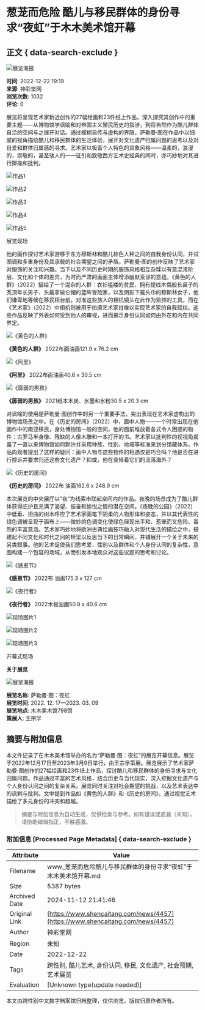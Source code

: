 # 葱茏而危险 酷儿与移民群体的身份寻求“夜虹”于木木美术馆开幕

## 正文 { data-search-exclude }


![展览海报](https://www.shencaitang.com/static/common/no-js.jpg)

**时间**: 2022-12-22 19:19  
**来源**: 神彩堂网  
**浏览次数**: 1032  
**评论**: 0  

展览将呈现艺术家新近创作的27幅绘画和23件纸上作品，深入探究其创作中的重要主题——从博物馆学讽喻和对帝国主义殖民历史的指涉，到将自然作为酷儿群体自洽的空间与之展开对话。通过模糊自传与虚构的界限，萨勒曼·图在作品中以细腻的视角描绘酷儿和移民群体的生活体验，展开对文化遗产归属问题的思考以及对自爱和群体归属感的寻求。艺术家以极富个人特色的具象风格——温柔的，浪漫的，崇敬的，甚至骇人的——征引和致敬西方艺术史经典的同时，亦巧妙地对其进行揶揄和批判。

![作品1](https://www.shencaitang.com/uploads/news/20221222/1671707504102183.jpg)

![作品2](https://www.shencaitang.com/uploads/news/20221222/1671707510458503.jpg)

![作品3](https://www.shencaitang.com/uploads/news/20221222/1671707518867047.jpg)

![作品4](https://www.shencaitang.com/uploads/news/20221222/1671707526713079.jpg)

![作品5](https://www.shencaitang.com/uploads/news/20221222/1671707532609459.jpg)

展览现场

他的画作探讨艺术家游移于东方穆斯林和酷儿棕色人种之间的自我身份认同，并试图调和多重身份及其承载的社会期望之间的矛盾。萨勒曼·图的创作反映了艺术家对服饰的关注和兴趣。当下以及不同历史时期的服饰风格相互杂糅以有意混淆阶层、文化和个体的差异，为时而严肃的画面主体增添幽默荒谬的意蕴。《黄色的人群》（2022）描绘了⼀个混杂的人群：衣衫褴褛的贫民、拥有提线木偶般长鼻子的秃顶年长男子、头戴拿破仑帽的蓝眸冒险家，以及阴影下戴头巾的穆斯林女子，他们谦卑地等候在移民柜台前。对准这些旅人的相机镜头在此作为监控的工具，而在《艺术家》（2022）中相机则被用于拍摄艺术家肖像以实现艺术家的自我赋权。这些作品反映了外表如何受到他人的审视，进而揭示身份认同如何由外在和内在共同界定。

![《黄色的人群》](https://www.shencaitang.com/uploads/news/20221222/1671707568114718.jpg)

**《黄色的人群》** 2022布面油画121.9 x 76.2 cm

![《阿里》](https://www.shencaitang.com/uploads/news/20221222/1671707588137279.jpg)

**《阿里》** 2022布面油画40.6 x 30.5 cm

![《孱弱的男孩》](https://www.shencaitang.com/uploads/news/20221222/1671707608399765.jpg)

**《孱弱的男孩》** 2021纸本木炭、水墨和水粉30.5 x 20.3 cm

对讽喻的使用是萨勒曼·图创作中的另⼀个重要手法，突出表现在艺术家虚构出的博物馆场景之中。在《历史的房间》（2022）中，画中人物——⼀个时常出现在他画作中的南亚移民，身处博物馆⼀般的空间，他的面前堆放着各式令人困惑的物件：古罗马半身像、残缺的人像木雕和⼀本打开的书。艺术家以批判性的视视角揭露了⼀直以来博物馆如何默许并采用种族、性别、地域等标准来划分馆藏体系。作品向观者提出了这样的疑问：画中人物与这些物件的相遇仅是巧合吗？他是否在进行控诉并要求归还这些⽂化遗产？抑或，他在哀悼着它们的流落海外？

![《历史的房间》](https://www.shencaitang.com/uploads/news/20221222/1671707637442753.jpg)

**《历史的房间》** 2022布 油画162.6 x 248.9 cm

本次展览的中央展厅以“夜”为线索串联起空间内的作品。夜晚的场景成为了酷儿群体获得庇护且充满了渴望、振奋和愉悦之情的潜在空间。《夜晚的公园》（2022）中低垂、扭曲的树木呼应了艺术家画笔下阴柔的人物形体和姿态，并以其代表性的绿色调被呈现于画布上——微妙的色调变化使绿色展现出平和、葱茏而又危险、毒烈的丰富意涵。艺术家巧妙地将欧洲古典绘画技巧融入对现代⽣活的描绘之中，搭建起不同⽂化和时代之间的桥梁以反思当下的日常瞬间，并铺展开⼀个关于未来的另类叙事。他的艺术促使我们思考爱、性别以及群体和个人身份认同的复杂性，意图构建⼀个包容的场域，从而引发本地观众对这些议题的思考和讨论。

![《感恩节》](https://www.shencaitang.com/uploads/news/20221222/1671707669464743.jpg)

**《感恩节》** 2022布 油画175.3 x 127 cm

![《夜行者》](https://www.shencaitang.com/uploads/news/20221222/1671707772111861.jpg)

**《夜行者》** 2022木板油画50.8 x 40.6 cm

![现场图片1](https://www.shencaitang.com/uploads/news/20221222/1671707801129525.jpg)

![现场图片2](https://www.shencaitang.com/uploads/news/20221222/1671707809123505.jpg)

![现场图片3](https://www.shencaitang.com/uploads/news/20221222/1671707816483246.jpg)

开幕式现场

**关于展览**

![展览海报](https://www.shencaitang.com/uploads/news/20221222/1671707851124589.jpg)

**展览名称**: 萨勒曼·图：夜虹  
**展览时间**: 2022. 12. 17—2023. 03. 09  
**展览地点**: 木木美术馆798馆  
**策展人**: 王宗孚
<!-- tcd_original_link https://www.shencaitang.com/news/4457 -->
## 摘要与附加信息

<!-- tcd_abstract -->
本文件记录了在木木美术馆举办的名为“萨勒曼·图：夜虹”的展览开幕信息。展览于2022年12月17日至2023年3月9日举行，由王宗孚策展。展览展示了艺术家萨勒曼·图创作的27幅绘画和23件纸上作品，探讨酷儿和移民群体的身份寻求与文化归属问题。作品通过丰富的艺术风格，结合历史与当代现实，深入挖掘文化遗产与个人身份认同之间的复杂关系。展览同时关注对社会期望的挑战，以及艺术表达中的讽刺与批判。文中提到作品如《黄色的人群》和《历史的房间》，通过视觉艺术描绘了多元身份的冲突和超越。
<!-- tcd_abstract_end -->

> 摘要与附加信息为自动生成，仅供检索与参考。如有错误或遗漏（未知），请协助编辑指正，不胜感激。

### 附加信息 [Processed Page Metadata] { data-search-exclude }

| Attribute       | Value                                  |
|-----------------|----------------------------------------|
| Filename        | www_葱茏而危险酷儿与移民群体的身份寻求“夜虹”于木木美术馆开幕.md                             |
| Size            | 5387 bytes                           |
| Archived Date   | 2024-11-12 21:41:46                             |
| Original Link   | [https://www.shencaitang.com/news/4457](https://www.shencaitang.com/news/4457)                       |
| Author          | 神彩堂网                               |
| Region          | 未知                               |
| Date            | 2022-12-22                                 |
| Tags            | 跨性别, 酷儿艺术, 身份认同, 移民, 文化遗产, 社会预期, 艺术展览                                 |
| Evaluation            | [Unknown type(update needed)]                                 |
<!-- tcd_table_end -->

本文由跨性别中文数字档案馆归档整理，仅供浏览。版权归原作者所有。
